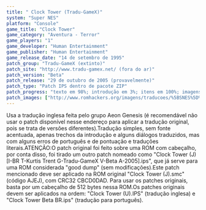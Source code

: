 ```yaml
---
title: " Clock Tower (Tradu-GameX)"
system: "Super NES"
platform: "Console"
game_title: "Clock Tower"
game_category: "Aventura - Terror"
game_players: "1"
game_developer: "Human Entertainment"
game_publisher: "Human Entertainment"
game_release_date: "14 de setembro de 1995"
patch_group: "Tradu-GameX (extinto)"
patch_site: "http://www.tradu-gamex.net/ (fora do ar)"
patch_version: "Beta"
patch_release: "29 de outubro de 2005 (provavelmente)"
patch_type: "Patch IPS dentro de pacote ZIP"
patch_progress: "texto em 98%; introdução em 3%; itens em 100%; imagens especiais em 0%"
patch_images: ["http://www.romhackers.org/imagens/traducoes/%5BSNES%5D%20Clock%20Tower%20-%20Tradu-GameX%20-%201.png","http://www.romhackers.org/imagens/traducoes/%5BSNES%5D%20Clock%20Tower%20-%20Tradu-GameX%20-%202.png","http://www.romhackers.org/imagens/traducoes/%5BSNES%5D%20Clock%20Tower%20-%20Tradu-GameX%20-%203.png"]
---
```

Usa a tradução inglesa feita pelo grupo Aeon Genesis (é recomendável não usar o patch disponível nesse endereço para aplicar a tradução original, pois se trata de versões diferentes).Tradução simples, sem fonte acentuada, apenas trechos da introdução e alguns diálogos traduzidos, mas com alguns erros de português e de pontuação e traduções literais.ATENÇÃO:O patch original foi feito sobre uma ROM com cabeçalho, por conta disso, foi tirado um outro patch nomeado como "Clock Tower (J) [I-BR T-Kurtis Trent G-Tradu-GameX V-Beta A-2005].ips", que já serve para uma ROM considerada "good dump" (sem modificações).Este patch mencionado deve ser aplicado na ROM original "Clock Tower (J).smc" (código AJEJ), com CRC32 CBCD0DAD. Para usar os patches originais, basta por um cabeçalho de 512 bytes nessa ROM.Os patches originais devem ser aplicados na ordem: "Clock Tower (U).IPS" (tradução inglesa) e "Clock Tower Beta BR.ips" (tradução para português).